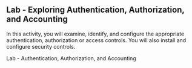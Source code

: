 ## Lab - Exploring Authentication, Authorization, and Accounting

In this activity, you will examine, identify, and configure the appropriate authentication, authorization or access controls. You will also install and configure security controls.

Lab - Authentication, Authorization, and Accounting
